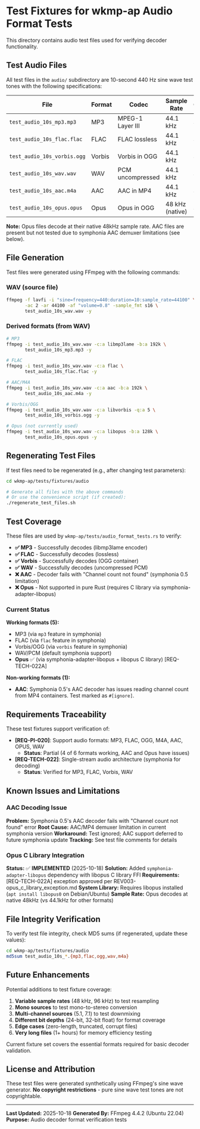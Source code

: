 # Test Fixtures for wkmp-ap Audio Format Tests

This directory contains audio test files used for verifying decoder functionality.

## Test Audio Files

All test files in the `audio/` subdirectory are 10-second 440 Hz sine wave test tones with the following specifications:

| File | Format | Codec | Sample Rate | Channels | Duration | Size |
|------|--------|-------|-------------|----------|----------|------|
| `test_audio_10s_mp3.mp3` | MP3 | MPEG-1 Layer III | 44.1 kHz | Stereo | 10s | ~236 KB |
| `test_audio_10s_flac.flac` | FLAC | FLAC lossless | 44.1 kHz | Stereo | 10s | ~127 KB |
| `test_audio_10s_vorbis.ogg` | Vorbis | Vorbis in OGG | 44.1 kHz | Stereo | 10s | ~46 KB |
| `test_audio_10s_wav.wav` | WAV | PCM uncompressed | 44.1 kHz | Stereo | 10s | ~1.7 MB |
| `test_audio_10s_aac.m4a` | AAC | AAC in MP4 | 44.1 kHz | Stereo | 10s | ~133 KB |
| `test_audio_10s_opus.opus` | Opus | Opus in OGG | 48 kHz (native) | Stereo | 10s | ~160 KB |

**Note:** Opus files decode at their native 48kHz sample rate. AAC files are present but not tested due to symphonia AAC demuxer limitations (see below).

## File Generation

Test files were generated using FFmpeg with the following commands:

### WAV (source file)
```bash
ffmpeg -f lavfi -i "sine=frequency=440:duration=10:sample_rate=44100" \
       -ac 2 -ar 44100 -af "volume=0.8" -sample_fmt s16 \
       test_audio_10s_wav.wav -y
```

### Derived formats (from WAV)
```bash
# MP3
ffmpeg -i test_audio_10s_wav.wav -c:a libmp3lame -b:a 192k \
       test_audio_10s_mp3.mp3 -y

# FLAC
ffmpeg -i test_audio_10s_wav.wav -c:a flac \
       test_audio_10s_flac.flac -y

# AAC/M4A
ffmpeg -i test_audio_10s_wav.wav -c:a aac -b:a 192k \
       test_audio_10s_aac.m4a -y

# Vorbis/OGG
ffmpeg -i test_audio_10s_wav.wav -c:a libvorbis -q:a 5 \
       test_audio_10s_vorbis.ogg -y

# Opus (not currently used)
ffmpeg -i test_audio_10s_wav.wav -c:a libopus -b:a 128k \
       test_audio_10s_opus.opus -y
```

## Regenerating Test Files

If test files need to be regenerated (e.g., after changing test parameters):

```bash
cd wkmp-ap/tests/fixtures/audio

# Generate all files with the above commands
# Or use the convenience script (if created):
./regenerate_test_files.sh
```

## Test Coverage

These files are used by `wkmp-ap/tests/audio_format_tests.rs` to verify:

- **✅ MP3** - Successfully decodes (libmp3lame encoder)
- **✅ FLAC** - Successfully decodes (lossless)
- **✅ Vorbis** - Successfully decodes (OGG container)
- **✅ WAV** - Successfully decodes (uncompressed PCM)
- **❌ AAC** - Decoder fails with "Channel count not found" (symphonia 0.5 limitation)
- **❌ Opus** - Not supported in pure Rust (requires C library via symphonia-adapter-libopus)

### Current Status

**Working formats (5):**
- MP3 (via `mp3` feature in symphonia)
- FLAC (via `flac` feature in symphonia)
- Vorbis/OGG (via `vorbis` feature in symphonia)
- WAV/PCM (default symphonia support)
- **Opus** ✅ (via symphonia-adapter-libopus + libopus C library) [REQ-TECH-022A]

**Non-working formats (1):**
- **AAC**: Symphonia 0.5's AAC decoder has issues reading channel count from MP4 containers. Test marked as `#[ignore]`.

## Requirements Traceability

These test fixtures support verification of:

- **[REQ-PI-020]**: Support audio formats: MP3, FLAC, OGG, M4A, AAC, OPUS, WAV
  - **Status**: Partial (4 of 6 formats working, AAC and Opus have issues)
- **[REQ-TECH-022]**: Single-stream audio architecture (symphonia for decoding)
  - **Status**: Verified for MP3, FLAC, Vorbis, WAV

## Known Issues and Limitations

### AAC Decoding Issue
**Problem:** Symphonia 0.5's AAC decoder fails with "Channel count not found" error
**Root Cause:** AAC/MP4 demuxer limitation in current symphonia version
**Workaround:** Test ignored; AAC support deferred to future symphonia update
**Tracking:** See test file comments for details

### Opus C Library Integration
**Status:** ✅ **IMPLEMENTED** (2025-10-18)
**Solution:** Added `symphonia-adapter-libopus` dependency with libopus C library FFI
**Requirements:** [REQ-TECH-022A] exception approved per REV003-opus_c_library_exception.md
**System Library:** Requires libopus installed (`apt install libopus0` on Debian/Ubuntu)
**Sample Rate:** Opus decodes at native 48kHz (vs 44.1kHz for other formats)

## File Integrity Verification

To verify test file integrity, check MD5 sums (if regenerated, update these values):

```bash
cd wkmp-ap/tests/fixtures/audio
md5sum test_audio_10s_*.{mp3,flac,ogg,wav,m4a}
```

## Future Enhancements

Potential additions to test fixture coverage:

1. **Variable sample rates** (48 kHz, 96 kHz) to test resampling
2. **Mono sources** to test mono-to-stereo conversion
3. **Multi-channel sources** (5.1, 7.1) to test downmixing
4. **Different bit depths** (24-bit, 32-bit float) for format coverage
5. **Edge cases** (zero-length, truncated, corrupt files)
6. **Very long files** (1+ hours) for memory efficiency testing

Current fixture set covers the essential formats required for basic decoder validation.

## License and Attribution

These test files were generated synthetically using FFmpeg's sine wave generator.
**No copyright restrictions** - pure sine wave test tones are not copyrightable.

---

**Last Updated:** 2025-10-18
**Generated By:** FFmpeg 4.4.2 (Ubuntu 22.04)
**Purpose:** Audio decoder format verification tests

